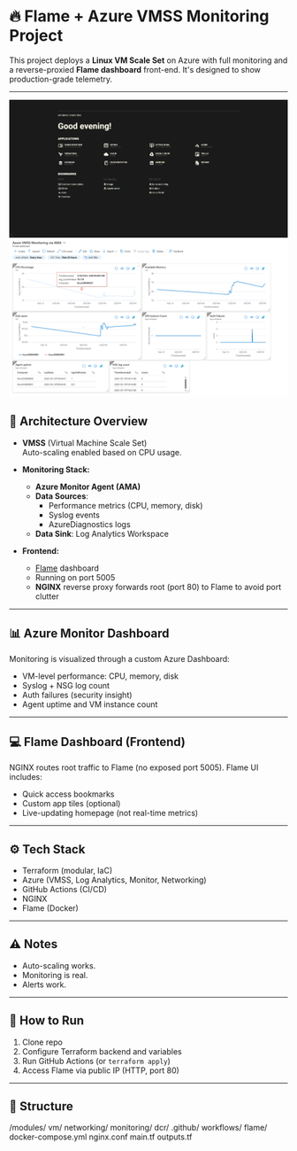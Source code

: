 # 🔥 Flame + Azure VMSS Monitoring Project

This project deploys a **Linux VM Scale Set** on Azure with full monitoring and a reverse-proxied **Flame dashboard** front-end. It's designed to show production-grade telemetry.

---

![UI](/screenshots/Flame_port.png)
![dashboard](/screenshots/azure_dashboard_flame.png)
## 🧱 Architecture Overview

- **VMSS** (Virtual Machine Scale Set)  
  Auto-scaling enabled based on CPU usage.

- **Monitoring Stack:**
  - **Azure Monitor Agent (AMA)**
  - **Data Sources**:
    - Performance metrics (CPU, memory, disk)
    - Syslog events
    - AzureDiagnostics logs
  - **Data Sink**: Log Analytics Workspace

- **Frontend:**
  - [Flame](https://github.com/pawelmalak/flame) dashboard
  - Running on port 5005
  - **NGINX** reverse proxy forwards root (port 80) to Flame to avoid port clutter

---

## 📊 Azure Monitor Dashboard

Monitoring is visualized through a custom Azure Dashboard:

- VM-level performance: CPU, memory, disk
- Syslog + NSG log count
- Auth failures (security insight)
- Agent uptime and VM instance count

---

## 💻 Flame Dashboard (Frontend)

NGINX routes root traffic to Flame (no exposed port 5005). Flame UI includes:

- Quick access bookmarks
- Custom app tiles (optional)
- Live-updating homepage (not real-time metrics)


---

## ⚙️ Tech Stack

- Terraform (modular, IaC)
- Azure (VMSS, Log Analytics, Monitor, Networking)
- GitHub Actions (CI/CD)
- NGINX
- Flame (Docker)

---

## ⚠️ Notes

- Auto-scaling works.
- Monitoring is real.
- Alerts work.

---

## 🧪 How to Run

1. Clone repo  
2. Configure Terraform backend and variables
3. Run GitHub Actions (or `terraform apply`)
4. Access Flame via public IP (HTTP, port 80)

---

## 📂 Structure

/modules/
vm/
networking/
monitoring/
dcr/
.github/
workflows/
flame/
docker-compose.yml
nginx.conf
main.tf
outputs.tf

